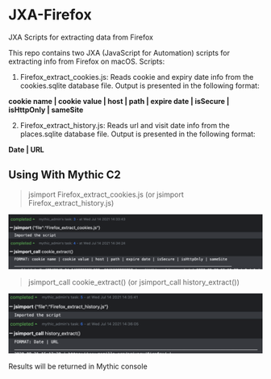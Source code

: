 # JXA-Firefox
JXA Scripts for extracting data from Firefox

This repo contains two JXA (JavaScript for Automation) scripts for extracting info from Firefox on macOS. Scripts:

1. Firefox_extract_cookies.js: Reads cookie and expiry date info from the cookies.sqlite database file. Output is presented in the following format:

**cookie name | cookie value | host | path | expire date | isSecure | isHttpOnly | sameSite**

2. Firefox_extract_history.js: Reads url and visit date info from the places.sqlite database file. Output is presented in the following format:

**Date | URL**

## Using With Mythic C2

> jsimport Firefox_extract_cookies.js (or jsimport Firefox_extract_history.js)

![Image](ffox1.png)

> jsimport_call cookie_extract() (or jsimport_call history_extract())

![Image](ffox2.png)

Results will be returned in Mythic console
